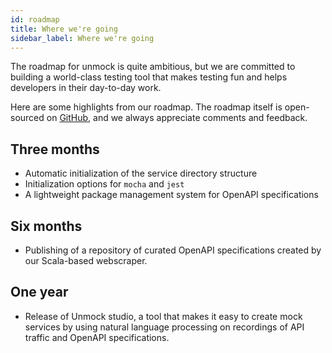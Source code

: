 ```yaml
---
id: roadmap
title: Where we're going
sidebar_label: Where we're going
---
```


The roadmap for unmock is quite ambitious, but we are committed to building a world-class testing tool that makes testing fun and helps developers in their day-to-day work.

Here are some highlights from our roadmap. The roadmap itself is open-sourced on [GitHub](https://www.github.com/unmock/unmock-docs), and we always appreciate comments and feedback.

## Three months

- Automatic initialization of the service directory structure
- Initialization options for `mocha` and `jest`
- A lightweight package management system for OpenAPI specifications

## Six months

- Publishing of a repository of curated OpenAPI specifications created by our Scala-based webscraper.

## One year

- Release of Unmock studio, a tool that makes it easy to create mock services by using natural language processing on recordings of API traffic and OpenAPI specifications.
